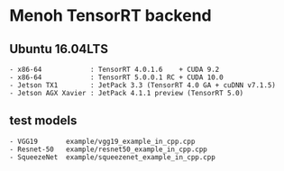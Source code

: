 # Menoh TensorRT backend

##  Ubuntu 16.04LTS
    - x86-64            : TensorRT 4.0.1.6    + CUDA 9.2
    - x86-64            : TensorRT 5.0.0.1 RC + CUDA 10.0
    - Jetson TX1        : JetPack 3.3 (TensorRT 4.0 GA + cuDNN v7.1.5)
    - Jetson AGX Xavier : JetPack 4.1.1 preview (TensorRT 5.0)

##  test models
    - VGG19       example/vgg19_example_in_cpp.cpp
    - Resnet-50   example/resnet50_example_in_cpp.cpp
    - SqueezeNet  example/squeezenet_example_in_cpp.cpp

